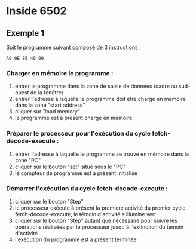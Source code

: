 # Inside 6502 

## Exemple 1

Soit le programme suivant composé de 3 instructions :

    A9 0E 85 40 00

### Charger en mémoire le programme :

1. entrer le programme dans la zone de saisie de données (cadre au sud-ouest de la fenêtre)
2. entrer l'adresse à laquelle le programme doit être chargé en mémoire dans la zone "start address" 
3. cliquer sur "load memory"
4. le programme est à présent chargé en mémoire

### Préparer le processeur pour l'exécution du cycle fetch-decode-execute :

1. entrer l'adresse à laquelle le programme se trouve en mémoire dans la zone "PC"
2. cliquer sur le bouton "set" situé sous le "PC"
3. le compteur de programme est à présent initialisé

### Démarrer l'exécution du cycle fetch-decode-execute :

1. cliquer sur le bouton "Step"
2. le processeur exécute à présent la première activité du premier cycle fetch-decode-execute, le témoin d'activité s'illumine vert
3. cliquer sur le bouton "Step" autant que nécessaire pour suivre les opérations réalisées par le processeur jusqu'à l'extinction du témoin d'activité
4. l'exécution du programme est à présent terminée
